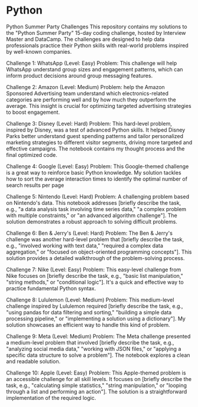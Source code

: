 # Python

Python Summer Party Challenges
This repository contains my solutions to the "Python Summer Party" 15-day coding challenge, hosted by Interview Master and DataCamp. The challenges are designed to help data professionals practice their Python skills with real-world problems inspired by well-known companies.

Challenge 1: WhatsApp (Level: Easy)
Problem: This challenge will help WhatsApp understand group sizes and engagement patterns, which can inform product decisions around group messaging features.

Challenge 2: Amazon (Level: Medium)
Problem: help the Amazon Sponsored Advertising team understand which electronics-related categories are performing well and by how much they outperform the average. This insight is crucial for optimizing targeted advertising strategies to boost engagement.

Challenge 3: Disney (Level: Hard)
Problem: This hard-level problem, inspired by Disney, was a test of advanced Python skills. It helped Disney Parks better understand guest spending patterns and tailor personalized marketing strategies to different visitor segments, driving more targeted and effective campaigns. The notebook contains my thought process and the final optimized code.

Challenge 4: Google (Level: Easy)
Problem: This Google-themed challenge is a great way to reinforce basic Python knowledge. My solution tackles how to sort the average interaction times to identify the optimal number of search results per page

Challenge 5: Nintendo (Level: Hard)
Problem: A challenging problem based on Nintendo's data. This notebook addresses [briefly describe the task, e.g., "a data analysis task involving time series data," "a complex problem with multiple constraints," or "an advanced algorithm challenge"]. The solution demonstrates a robust approach to solving difficult problems.

Challenge 6: Ben & Jerry's (Level: Hard)
Problem: The Ben & Jerry's challenge was another hard-level problem that [briefly describe the task, e.g., "involved working with text data," "required a complex data aggregation," or "focused on object-oriented programming concepts"]. This solution provides a detailed walkthrough of the problem-solving process.

Challenge 7: Nike (Level: Easy)
Problem: This easy-level challenge from Nike focuses on [briefly describe the task, e.g., "basic list manipulation," "string methods," or "conditional logic"]. It's a quick and effective way to practice fundamental Python syntax.

Challenge 8: Lululemon (Level: Medium)
Problem: This medium-level challenge inspired by Lululemon required [briefly describe the task, e.g., "using pandas for data filtering and sorting," "building a simple data processing pipeline," or "implementing a solution using a dictionary"]. My solution showcases an efficient way to handle this kind of problem.

Challenge 9: Meta (Level: Medium)
Problem: The Meta challenge presented a medium-level problem that involved [briefly describe the task, e.g., "analyzing social media data," "working with JSON files," or "applying a specific data structure to solve a problem"]. The notebook explores a clean and readable solution.

Challenge 10: Apple (Level: Easy)
Problem: This Apple-themed problem is an accessible challenge for all skill levels. It focuses on [briefly describe the task, e.g., "calculating simple statistics," "string manipulation," or "looping through a list and performing an action"]. The solution is a straightforward implementation of the required logic.
